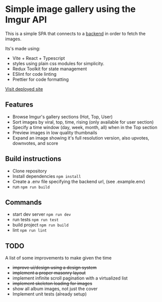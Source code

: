 # Simple image gallery using the Imgur API

This is a simple SPA that connects to a [backend](https://github.com/leoperez-dev/gallery-backend) in order to fetch the images.

Its's made using:

-   Vite + React + Typescript
-   styles using plain css modules for simplicity.
-   Redux Toolkit for state management
-   ESlint for code linting
-   Prettier for code formatting

[Visit deployed site](https://gallery-frontend.onrender.com/)

## Features

-   Browse Imgur's gallery sections (Hot, Top, User)
-   Sort images by viral, top, time, rising (only available for user section)
-   Specify a time window (day, week, month, all) when in the Top section
-   Preview images in low quality thumbnails
-   Expand an image showing it's full resolution version, also upvotes, downvotes, and score

## Build instructions
- Clone repository
- Install dependencies `npm install`
- Create a .env file specifying the backend url, (see .example.env)
- run `npm run build`

## Commands

-   start dev server `npm run dev`
-   run tests `npm run test`
-   build project `npm run build`
-   lint `npm run lint`

## TODO

A list of some improvements to make given the time

-   ~~improve ui/design using a design system~~ 
-   ~~implement a proper masonry layout~~
-   implement infinite scroll pagination with a virtualized list
-   ~~implement skeleton loading for images~~
-   show all album images, not just the cover
-	Implement unit tests (already setup)
